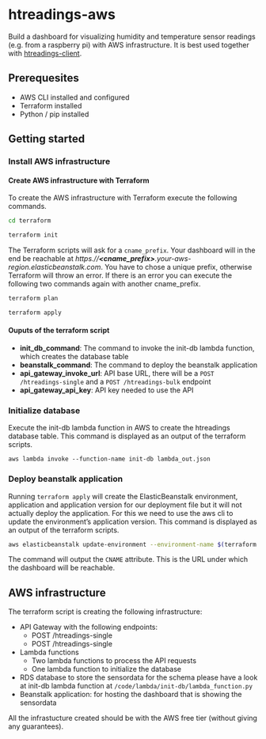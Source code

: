 # htreadings-aws
Build a dashboard for visualizing humidity and temperature sensor readings (e.g. from a raspberry pi) with AWS infrastructure. It is best used together with [htreadings-client](https://github.com/apfelstrudel2301/htreadings-client).

## Prerequesites
- AWS CLI installed and configured
- Terraform installed
- Python / pip installed

## Getting started

### Install AWS infrastructure

#### Create AWS infrastructure with Terraform

To create the AWS infrastructure with Terraform execute the following commands.
 ```bash
cd terraform
```

 ```bash
terraform init
```

The Terraform scripts will ask for a `cname_prefix`. Your dashboard will in the end be reachable at *https.//**<cname_prefix>**.your-aws-region.elasticbeanstalk.com*. You have to chose a unique prefix, otherwise Terraform will throw an error. If there is an error you can execute the following two commands again with another cname_prefix.

 ```bash
terraform plan
```

 ```bash
terraform apply
```
#### Ouputs of the terraform script
- **init_db_command**: The command to invoke the init-db lambda function, which creates the database table
- **beanstalk_command**: The command to deploy the beanstalk application
- **api_gateway_invoke_url**: API base URL, there will be a `POST /htreadings-single` and a `POST /htreadings-bulk` endpoint
- **api_gateway_api_key**: API key needed to use the API

### Initialize database

Execute the init-db lambda function in AWS to create the htreadings database table.
This command is displayed as an output of the terraform scripts.

 ```
aws lambda invoke --function-name init-db lambda_out.json
```

### Deploy beanstalk application

Running `terraform apply` will create the ElasticBeanstalk environment, application and application version for our deployment file but it will not actually deploy the application. For this we need to use the aws cli to update the environment’s application version.
This command is displayed as an output of the terraform scripts.

 ```bash
aws elasticbeanstalk update-environment --environment-name $(terraform output beanstalk_env_name) --version-label $(terraform output beanstalk_application_version_name)
```
The command will output the `CNAME` attribute. This is the URL under which the dashboard will be reachable.

## AWS infrastructure

The terraform script is creating the following infrastructure:
- API Gateway with the following endpoints:
    - POST /htreadings-single
    - POST /htreadings-single
- Lambda functions
    - Two lambda functions to process the API requests
    - One lambda function to initialize the database
- RDS database to store the sensordata for the schema please have a look at init-db lambda function at `/code/lambda/init-db/lambda_function.py`
- Beanstalk application: for hosting the dashboard that is showing the sensordata

All the infrastucture created should be with the AWS free tier (without giving any guarantees).
